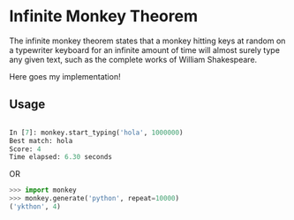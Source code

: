 # Infinite Monkey Theorem

The infinite monkey theorem states that a monkey hitting keys at random on a typewriter keyboard for an infinite amount of time will almost surely type any given text, such as the complete works of William Shakespeare.

Here goes my implementation!

## Usage

```python

In [7]: monkey.start_typing('hola', 1000000)                                                                             
Best match: hola
Score: 4
Time elapsed: 6.30 seconds
```

OR 

```python
>>> import monkey
>>> monkey.generate('python', repeat=10000)
('ykthon', 4)
```
